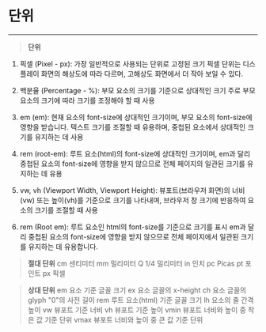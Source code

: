 # 단위

<hr/>

> **단위**

1. 픽셀 (Pixel - px):
   가장 일반적으로 사용되는 단위로 고정된 크기
   픽셀 단위는 디스플레이 화면의 해상도에 따라 다르며, 고해상도 화면에서 더 작아 보일 수 있다.

2. 백분율 (Percentage - %):
   부모 요소의 크기를 기준으로 상대적인 크기
   주로 부모 요소의 크기에 따라 크기를 조정해야 할 때 사용

3. em (em):
   현재 요소의 font-size에 상대적인 크기이며, 부모 요소의 font-size에 영향을 받습니다.
   텍스트 크기를 조절할 때 유용하며, 중첩된 요소에서 상대적인 크기를 유지하는 데 사용

4. rem (root-em):
   루트 요소(html)의 font-size에 상대적인 크기이며, em과 달리 중첩된 요소의 font-size에 영향을 받지 않으므로 전체 페이지의 일관된 크기를 유지하는 데 유용

5. vw, vh (Viewport Width, Viewport Height):
   뷰포트(브라우저 화면)의 너비(vw) 또는 높이(vh)를 기준으로 크기를 나타내며, 브라우저 창 크기에 반응하여 요소의 크기를 조절할 때 사용

6. rem (Root em):
   루트 요소인 html의 font-size를 기준으로 크기를 표시
   em과 달리 중첩된 요소의 font-size에 영향을 받지 않으므로 전체 페이지에서 일관된 크기를 유지하는 데 유용합니다.

> **절대 단위**
> cm 센티미터
> mm 밀리미터
> Q 1/4 밀리미터
> in 인치
> pc Picas
> pt 포인트
> px 픽셀

> **상대 단위**
> em 요소 기준 글꼴 크기
> ex 요소 글꼴의 x-height
> ch 요소 글꼴의 glyph "0"의 사전 길이
> rem 루트 요소(html) 기준 글꼴 크기
> lh 요소의 줄 간격 높이
> vw 뷰포트 기준 너비
> vh 뷰포트 기준 높이
> vmin 뷰포트 너비와 높이 중 작은 값 기준 단위
> vmax 뷰포트 너비와 높이 중 큰 값 기준 단위
